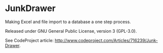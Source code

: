 JunkDrawer
==============
Making Excel and file import to a database a one step process.

Released under GNU General Public License, version 3 (GPL-3.0).

See CodeProject article: http://www.codeproject.com/Articles/716239/Junk-Drawer.
